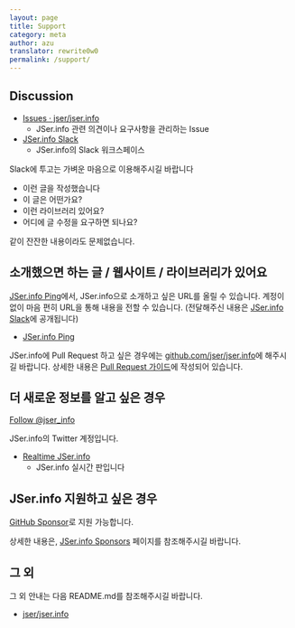 ```yaml
---
layout: page
title: Support
category: meta
author: azu
translator: rewrite0w0
permalink: /support/
---
```


## Discussion

- [Issues · jser/jser.info](https://github.com/jser/jser.info/issues "Issues · jser/jser.info")
	- JSer.info 관련 의견이나 요구사항을 관리하는 Issue
- [JSer.info Slack](https://join.slack.com/t/jserinfo/shared_invite/zt-g2shzp7o-f_tj6OaphCAFw5Qlt2Jw0A)
	- JSer.info의 Slack 워크스페이스

Slack에 투고는 가벼운 마음으로 이용해주시길 바랍니다

- 이런 글을 작성했습니다
- 이 글은 어떤가요?
- 이런 라이브러리 있어요?
- 어디에 글 수정을 요구하면 되나요?

같이 잔잔한 내용이라도 문제없습니다.

## 소개했으면 하는 글 / 웹사이트 / 라이브러리가 있어요

[JSer.info Ping](https://tally.so/r/mVJVRN)에서, JSer.info으로 소개하고 싶은 URL를 올릴 수 있습니다.
계정이 없이 마음 편히 URL을 통해 내용을 전할 수 있습니다.
(전달해주신 내용은 [JSer.info Slack](https://join.slack.com/t/jserinfo/shared_invite/zt-g2shzp7o-f_tj6OaphCAFw5Qlt2Jw0A)에 공개됩니다)

- [JSer.info Ping](https://tally.so/r/mVJVRN)

JSer.info에 Pull Request 하고 싶은 경우에는 [github.com/jser/jser.info](https://github.com/jser/jser.info)에 해주시길 바랍니다.
상세한 내용은 [Pull Request 가이드](https://github.com/jser/jser.info/blob/gh-pages/CONTRIBUTING.md "Pull Request 가이드")에 작성되어 있습니다.

## 더 새로운 정보를 알고 싶은 경우

<a href="https://twitter.com/jser_info" class="twitter-follow-button" data-show-count="false" data-size="large">Follow @jser_info</a>
<script>!function(d,s,id){var js,fjs=d.getElementsByTagName(s)[0],p=/^http:/.test(d.location)?'http':'https';if(!d.getElementById(id)){js=d.createElement(s);js.id=id;js.src=p+'://platform.twitter.com/widgets.js';fjs.parentNode.insertBefore(js,fjs);}}(document, 'script', 'twitter-wjs');</script>

JSer.info의 Twitter 계정입니다.

- [Realtime JSer.info](http://realtime.jser.info/)
	- JSer.info 실시간 판입니다

## JSer.info 지원하고 싶은 경우

[GitHub Sponsor](https://github.com/sponsors/azu)로 지원 가능합니다.

상세한 내용은, [JSer.info Sponsors](/ko/sponsor/) 페이지를 참조해주시길 바랍니다.

## 그 외

그 외 안내는 다음 README.md를 참조해주시길 바랍니다.

- [jser/jser.info](https://github.com/jser/jser.info/ "jser/jser.info")
